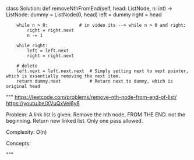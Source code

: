 class Solution:
    def removeNthFromEnd(self, head: ListNode, n: int) -> ListNode:
        dummy = ListNode(0, head)
        left = dummy
        right = head

        while n > 0:            # in video its --> while n > 0 and right:
            right = right.next
            n -= 1

        while right:
            left = left.next
            right = right.next

        # delete
        left.next = left.next.next  # Simply setting next to next pointer, which is essentially removing the next item.
        return dummy.next           # Return next to dummy, which is original head
        
"""
https://leetcode.com/problems/remove-nth-node-from-end-of-list/
https://youtu.be/XVuQxVej6y8

Problem:
A link list is given. Remove the nth node, FROM THE END. not the beginning.
Return new linked list.
Only one pass allowed.

Complexity:
O(n)

Concepts:


"""

